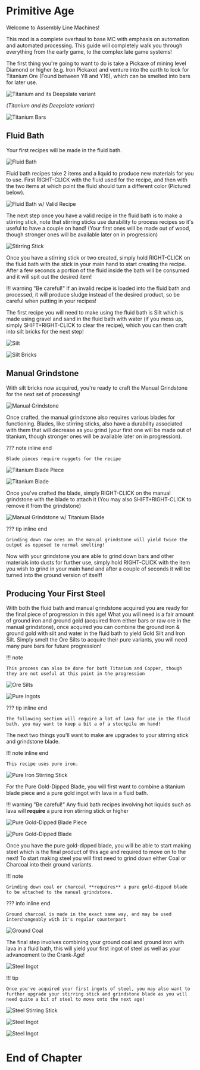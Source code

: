 # Primitive Age

Welcome to Assembly Line Machines! 

This mod is a complete overhaul to base MC with emphasis on automation and automated processing. This guide will completely walk you through everything from the early game, to the complex late game systems!

The first thing you're going to want to do is take a Pickaxe of mining level Diamond or higher (e.g. Iron Pickaxe) and venture into the earth to look for Titanium Ore (Found between Y8 and Y16), which can be smelted into bars for later use.


![Titanium and its Deepslate variant](../media/titanium.png)

*(Titanium and its Deepslate variant)*

![Titanium Bars](../media/titanium_smelt.png)

## Fluid Bath

Your first recipes will be made in the fluid bath.

![Fluid Bath](../media/fluid_bath_recipe.png)

Fluid bath recipes take 2 items and a liquid to produce new materials for you to use. First RIGHT-CLICK with the fluid used for the recipe, and then with the two items at which point the fluid should turn a different color (Pictured below). 

![Fluid Bath w/ Valid Recipe](../media/fluid_bath.png)

The next step once you have a valid recipe in the fluid bath is to make a stirring stick, note that stirring sticks use durability to process recipes so it's useful to have a couple on hand! (Your first ones will be made out of wood, though stronger ones will be available later on in progression)

![Stirring Stick](../media/stirring_stick_recipe.png)

Once you have a stirring stick or two created, simply hold RIGHT-CLICK on the fluid bath with the stick in your main hand to start creating the recipe. After a few seconds a portion of the fluid inside the bath will be consumed and it will spit out the desired item!

!!! warning "Be careful!"
    If an invalid recipe is loaded into the fluid bath and processed, it will produce sludge instead of the desired product, so be careful when putting in your recipes!

The first recipe you will need to make using the fluid bath is Silt which is made using gravel and sand in the fluid bath with water (if you mess up, simply SHIFT+RIGHT-CLICK to clear the recipe), which you can then craft into silt bricks for the next step! 

![Silt](../media/silt_recipe.png)

![Silt Bricks](../media/silt_bricks.png)

## Manual Grindstone

With silt bricks now acquired, you're ready to craft the Manual Grindstone for the next set of processing!

![Manual Grindstone](../media/manual_grindstone_recipe.png)

Once crafted, the manual grindstone also requires various blades for functioning. Blades, like stirring sticks, also have a durability associated with them that will decrease as you grind (your first one will be made out of titanium, though stronger ones will be available later on in progression).

??? note inline end

    Blade pieces require nuggets for the recipe

![Titanium Blade Piece](../media/titanium_blade_piece.png)

![Titanium Blade](../media/titanium_blade.png)

Once you've crafted the blade, simply RIGHT-CLICK on the manual grindstone with the blade to attach it (You may also SHIFT+RIGHT-CLICK to remove it from the grindstone)

![Manual Grindstone w/ Titanium Blade](../media/manual_grindstone.png)

??? tip inline end

    Grinding down raw ores on the manual grindstone will yield twice the output as opposed to normal smelting!

Now with your grindstone you are able to grind down bars and other materials into dusts for further use, simply hold RIGHT-CLICK with the item you wish to grind in your main hand and after a couple of seconds it will be turned into the ground version of itself!

## Producing Your First Steel

With both the fluid bath and manual grindstone acquired you are ready for the final piece of progression in this age! What you will need is a fair amount of ground iron and ground gold (acquired from either bars or raw ore in the manual grindstone), once acquired you can combine the ground iron & ground gold with silt and water in the fluid bath to yield Gold Silt and Iron Silt. Simply smelt the Ore Silts to acquire their pure variants, you will need many pure bars for future progression!

!!! note

    This process can also be done for both Titanium and Copper, though they are not useful at this point in the progression

![Ore Silts](../media/ore_silt.png)

![Pure Ingots](../media/pure_ingots.png)

??? tip inline end

    The following section will require a lot of lava for use in the fluid bath, you may want to keep a bit a of a stockpile on hand!

The next two things you'll want to make are upgrades to your stirring stick and grindstone blade.

!!! note inline end

    This recipe uses pure iron.

![Pure Iron Stirring Stick](../media/iron_stick.png)

For the Pure Gold-Dipped Blade, you will first want to combine a titanium blade piece and a pure gold ingot with lava in a fluid bath.

!!! warning "Be careful!"
    Any fluid bath recipes involving hot liquids such as lava will **require** a pure iron stirring stick or higher

![Pure Gold-Dipped Blade Piece](../media/gold_blade_piece.png)

![Pure Gold-Dipped Blade](../media/gold_blade.png)

Once you have the pure gold-dipped blade, you will be able to start making steel which is the final product of this age and required to move on to the next! To start making steel you will first need to grind down either Coal or Charcoal into their ground variants.

!!! note

    Grinding down coal or charcoal **requires** a pure gold-dipped blade to be attached to the manual grindstone.

??? info inline end

    Ground charcoal is made in the exact same way, and may be used interchangeably with it's regular counterpart

![Ground Coal](../media/ground_coal.png)

The final step involves combining your ground coal and ground iron with lava in a fluid bath, this will yield your first ingot of steel as well as your advancement to the Crank-Age!

![Steel Ingot](../media/steel.png)

!!! tip   
    
    Once you've acquired your first ingots of steel, you may also want to further upgrade your stirring stick and grindstone blade as you will need quite a bit of steel to move onto the next age!

![Steel Stirring Stick](../media/steel_stirring_stick.png)

![Steel Ingot](../media/steel_blade_piece.png)

![Steel Ingot](../media/steel_blade.png)

# End of Chapter

